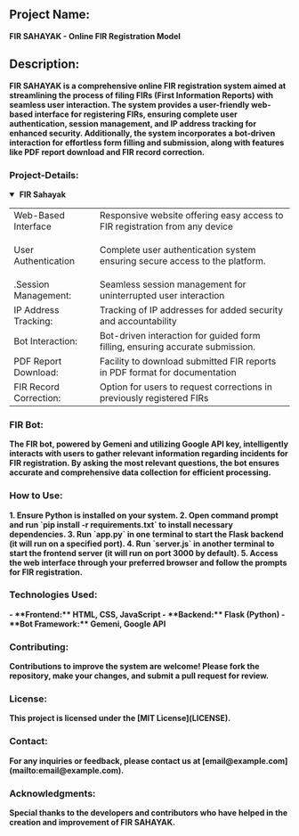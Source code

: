 
<h2><b>Project Name:<b></h2> FIR SAHAYAK - Online FIR Registration Model

<h2><b>Description:<b></h2>
 <p>FIR SAHAYAK is a comprehensive online FIR registration system aimed at streamlining the process of filing FIRs (First Information Reports) with seamless user interaction. The system provides a user-friendly web-based interface for registering FIRs, ensuring complete user authentication, session management, and IP address tracking for enhanced security. Additionally, the system incorporates a bot-driven interaction for effortless form filling and submission, along with features like PDF report download and FIR record correction.
</p>
<h3>Project-Details:</h3>
<details open>
  <summary>&nbsp;<b>FIR Sahayak</b>&nbsp;</summary>
  <p>
    <table>
      <td>
         Web-Based Interface
        </td>
        <td>
          Responsive website offering easy access to FIR registration from any device
        </td>
      </tr>
      <tr>
        <td>
        User Authentication
        </td>
        <td>
           <p>Complete user authentication system ensuring secure access to the platform.</p>
        </td>
      </tr>
      <tr>
        <td>
         .Session Management:
        </td>
        <td>
         Seamless session management for uninterrupted user interaction
        </td>
      </tr>
     <tr>
        <td>
         IP Address Tracking:
        </td>
        <td>
         Tracking of IP addresses for added security and accountability
        </td>
      </tr>
     <tr>
        <td>
         Bot Interaction:
        </td>
        <td>
         Bot-driven interaction for guided form filling, ensuring accurate submission.
        </td>
      </tr>
      <tr>
        <td>
         PDF Report Download:
        </td>
        <td>
         Facility to download submitted FIR reports in PDF format for documentation
        </td>
      </tr>
        <tr>
        <td>
         FIR Record Correction:
        </td>
        <td>
          Option for users to request corrections in previously registered FIRs
        </td>
      </tr>
    </table>
  </p>
</details>


<h3>FIR Bot:</h3>
The FIR bot, powered by Gemeni and utilizing Google API key, intelligently interacts with users to gather relevant information regarding incidents for FIR registration. By asking the most relevant questions, the bot ensures accurate and comprehensive data collection for efficient processing.

<h3>How to Use:</h3>
1. Ensure Python is installed on your system.
2. Open command prompt and run `pip install -r requirements.txt` to install necessary dependencies.
3. Run `app.py` in one terminal to start the Flask backend (it will run on a specified port).
4. Run `server.js` in another terminal to start the frontend server (it will run on port 3000 by default).
5. Access the web interface through your preferred browser and follow the prompts for FIR registration.

<h3>Technologies Used:</h3>
- **Frontend:** HTML, CSS, JavaScript
- **Backend:** Flask (Python)
- **Bot Framework:** Gemeni, Google API

<h3>Contributing:</h3>
Contributions to improve the system are welcome! Please fork the repository, make your changes, and submit a pull request for review.

<h3>License:</h3>
This project is licensed under the [MIT License](LICENSE).

<h3>Contact:</h3>
For any inquiries or feedback, please contact us at [email@example.com](mailto:email@example.com).

<h3>Acknowledgments:</h3>
Special thanks to the developers and contributors who have helped in the creation and improvement of FIR SAHAYAK.
